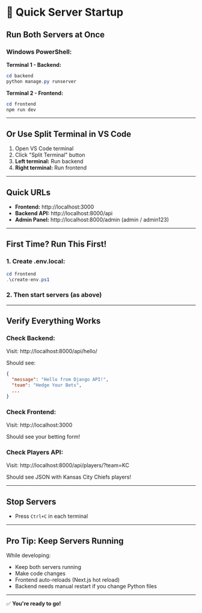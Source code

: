 # 🚀 Quick Server Startup

## Run Both Servers at Once

### **Windows PowerShell:**

**Terminal 1 - Backend:**
```powershell
cd backend
python manage.py runserver
```

**Terminal 2 - Frontend:**
```powershell
cd frontend
npm run dev
```

---

## Or Use Split Terminal in VS Code

1. Open VS Code terminal
2. Click "Split Terminal" button
3. **Left terminal:** Run backend
4. **Right terminal:** Run frontend

---

## Quick URLs

- **Frontend:** http://localhost:3000
- **Backend API:** http://localhost:8000/api
- **Admin Panel:** http://localhost:8000/admin (admin / admin123)

---

## First Time? Run This First!

### **1. Create .env.local:**
```powershell
cd frontend
.\create-env.ps1
```

### **2. Then start servers** (as above)

---

## Verify Everything Works

### **Check Backend:**
Visit: http://localhost:8000/api/hello/

Should see:
```json
{
  "message": "Hello from Django API!",
  "team": "Hedge Your Bets",
  ...
}
```

### **Check Frontend:**
Visit: http://localhost:3000

Should see your betting form!

### **Check Players API:**
Visit: http://localhost:8000/api/players/?team=KC

Should see JSON with Kansas City Chiefs players!

---

## Stop Servers

- Press `Ctrl+C` in each terminal

---

## Pro Tip: Keep Servers Running

While developing:
- Keep both servers running
- Make code changes
- Frontend auto-reloads (Next.js hot reload)
- Backend needs manual restart if you change Python files

---

✅ **You're ready to go!**

